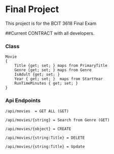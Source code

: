 # Final Project

This project is for the BCIT 3618 Final Exam

##Current CONTRACT with all developers.

### Class
```
Movie
{
    Title {get; set; } maps from PrimaryTitle
    Genre {get; set; } maps from Genre
    IsAdult {get; set; }
    Year { get; set; }  maps from StartYear
    RunTimeMinutes { get; set; }
}
```

### Api Endpoints
```
/api/movies  = GET ALL (GET)
```
```
/api/movies/{string} = Search from Genre (GET)
```
```
/api/movies/{object} = CREATE
```
```
/api/movies/{string:Title} = DELETE
```
```
/api/movies/{string:Title} = Update
```
